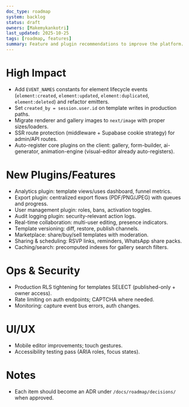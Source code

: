 ```yaml
---
doc_type: roadmap
system: backlog
status: draft
owners: [Makemykankotri]
last_updated: 2025-10-25
tags: [roadmap, features]
summary: Feature and plugin recommendations to improve the platform.
---
```


# High Impact
- Add `EVENT_NAMES` constants for element lifecycle events (`element:created`, `element:updated`, `element:duplicated`, `element:deleted`) and refactor emitters.
- Set `created_by = session.user.id` on template writes in production paths.
- Migrate renderer and gallery images to `next/image` with proper sizes/loaders.
- SSR route protection (middleware + Supabase cookie strategy) for admin/API routes.
- Auto-register core plugins on the client: gallery, form-builder, ai-generator, animation-engine (visual-editor already auto-registers).

# New Plugins/Features
- Analytics plugin: template views/uses dashboard, funnel metrics.
- Export plugin: centralized export flows (PDF/PNG/JPEG) with queues and progress.
- User management plugin: roles, bans, activation toggles.
- Audit logging plugin: security-relevant action logs.
- Real-time collaboration: multi-user editing, presence indicators.
- Template versioning: diff, restore, publish channels.
- Marketplace: share/buy/sell templates with moderation.
- Sharing & scheduling: RSVP links, reminders, WhatsApp share packs.
- Caching/search: precomputed indexes for gallery search filters.

# Ops & Security
- Production RLS tightening for templates SELECT (published-only + owner access).
- Rate limiting on auth endpoints; CAPTCHA where needed.
- Monitoring: capture event bus errors, auth changes.

# UI/UX
- Mobile editor improvements; touch gestures.
- Accessibility testing pass (ARIA roles, focus states).

# Notes
- Each item should become an ADR under `/docs/roadmap/decisions/` when approved.
